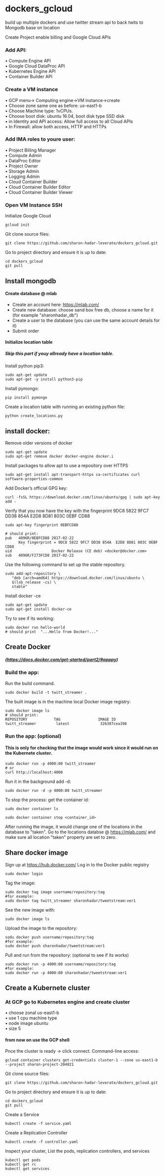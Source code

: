 # dockers_gcloud
build up multiple dockers and use twitter stream api to back twits to Mongodb base on location

Create Project enable billing and Google Cloud APIs

### Add API:
•	Compute Engine API   
•	Google Cloud DataProc API   
•	Kubernetes Engine API  
•	Container Builder API  


### Create a VM instance
•	GCP menu-> Computing engine->VM instance->create  
•	Choose zone same one as before: us-east1-b  
•	Choose Machine type: 1vCPUs.  
•	Choose boot disk: ubuntu 16.04, boot disk type SSD disk  
•	in Identity and API access: Allow full access to all Cloud APIs  
•	In Firewall: allow both access, HTTP and HTTPs  

### Add IMA roles to youre user:
•	Project Billing Manager  
•	Compute Admin  
•	DataProc Editor  
•	Project Owner  
•	Storage Admin  
•	Logging Admin  
•	Cloud Container Builder  
•	Cloud Container Builder Editor  
•	Cloud Container Builder Viewer  

### Open VM Instance SSH

Initialize Google Cloud
```
gcloud init 
```
Git clone source files:
```
git clone https://github.com/sharon-hadar-leverate/dockers_gcloud.git
```
Go to project directory and ensure it is up to date:
```
cd dockers_gcloud
git pull
```

## Install mongodb
#### Create database @ mlab

- Create an account here: https://mlab.com/   
- Create new database: choose sand box free db, choose a name for it (for example "sharonhadar_db")
- Create a user to the database (you can use the same account details for it)
- Submit order  

#### Initialize location table 
##### Skip this part if youy allready have a location table.

Install python pip3:
```
sudo apt-get update
sudo apt-get -y install python3-pip
```

Install pymongo:
```
pip install pymongo 
```
Create a location table with running an existing python file:
```
python create_locations.py
```

## install docker:
Remove older versions of docker
```
sudo apt-get update
sudo apt-get remove docker docker-engine docker.i
```
Install packages to allow apt to use a repository over HTTPS
```
sudo apt-get install apt-transport-https ca-certificates curl software-properties-common
```
Add Docker’s official GPG key:
```
curl -fsSL https://download.docker.com/linux/ubuntu/gpg | sudo apt-key add -
```

Verify that you now have the key with the fingerprint 9DC8 5822 9FC7 DD38 854A E2D8 8D81 803C 0EBF CD88
```
sudo apt-key fingerprint 0EBFCD88

# should print:
pub   4096R/0EBFCD88 2017-02-22
      Key fingerprint = 9DC8 5822 9FC7 DD38 854A  E2D8 8D81 803C 0EBF CD88
uid                  Docker Release (CE deb) <docker@docker.com>
sub   4096R/F273FCD8 2017-02-22
```
Use the following command to set up the stable repository. 
```
sudo add-apt-repository \
   "deb [arch=amd64] https://download.docker.com/linux/ubuntu \
   $(lsb_release -cs) \
   stable"
```
Install docker -ce
```
sudo apt-get update
sudo apt-get install docker-ce
```

Try to see if its working:
```
sudo docker run hello-world
# should print  "...Hello from Docker!..."
```

## Create Docker

##### (https://docs.docker.com/get-started/part2/#apppy)

### Build the app:
Run the build command. 
```
sudo docker build -t twitt_streamer .
```
The built image is in the machine local Docker image registry:
```
sudo docker image ls
# should print:
REPOSITORY            TAG                 IMAGE ID
twitt_streamer         latest              326387cea398
```
### Run the app: (optional)
#### This is only for checking that the image would work since it would run on the Kubernete cluster.

```
sudo docker run -p 4000:80 twitt_streamer
# or 
curl http://localhost:4000
```
Run it in the background add -d:
```
sudo docker run -d -p 4000:80 twitt_streamer
```
To stop the process:
get the container id:
```
sudo docker container ls
```
```
sudo docker container stop <container_id>
```
After running the image, it would change one of the locations in the database to "taken".
Go to the locations databse @ https://mlab.com/ and make sure all location "taken" property are set to zero.

## Share docker image
Sign up at https://hub.docker.com/ 
Log in to the Docker public registry 
```
sudo docker login
```
Tag the image:
```
sudo docker tag image username/repository:tag
#for example:
sudo docker tag twitt_streamer sharonhadar/tweetstream:ver1
```
See the new image with:
```
sudo docker image ls
```
Upload the image to the repository:
```
sodu docker push username/repository:tag
#for example:
sudo docker push sharonhadar/tweetstream:ver1
```
Pull and run from the repository: (optional to see if its works)
```
sudo docker run -p 4000:80 username/repository:tag
#for example:
sudo docker run -p 4000:80 sharonhadar/tweetstream:ver1
```

## Create a Kubernete cluster

### At GCP go to Kubernetes engine and create cluster
•	choose zonal us-east1-b  
•	use 1 cpu machine type  
•	node image ubuntu  
•	size 5   

#### from now on use the GCP shell 

Pnce the cluster is ready -> click connect.
Command-line access:
```
gcloud container clusters get-credentials cluster-1 --zone us-east1-b --project sharon-project-204821
```
Git clone source files:
```
git clone https://github.com/sharon-hadar-leverate/dockers_gcloud.git
```
Go to project directory and ensure it is up to date:
```
cd dockers_gcloud
git pull
```
Create a Service
```
kubectl create -f service.yaml
```
Create a Replication Controller
```
kubectl create -f controller.yaml
```
Inspect your cluster, List the pods, replication controllers, and services
```
kubectl get pods
kubectl get rc
kubectl get services
```




  


